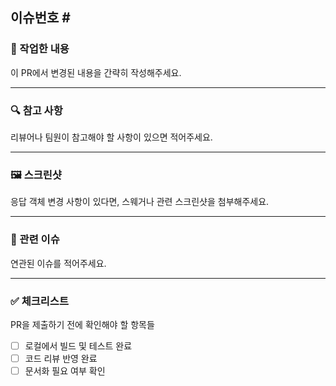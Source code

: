 ## 이슈번호 #<!-- 이슈 번호를 작성해주세요 ex) #21 -->

### 📌 작업한 내용

이 PR에서 변경된 내용을 간략히 작성해주세요.

---

### 🔍 참고 사항

리뷰어나 팀원이 참고해야 할 사항이 있으면 적어주세요.

---

### 🖼️ 스크린샷

응답 객체 변경 사항이 있다면, 스웨거나 관련 스크린샷을 첨부해주세요.

---

### 🔗 관련 이슈

연관된 이슈를 적어주세요.

---

### ✅ 체크리스트

PR을 제출하기 전에 확인해야 할 항목들

- [ ] 로컬에서 빌드 및 테스트 완료
- [ ] 코드 리뷰 반영 완료
- [ ] 문서화 필요 여부 확인
